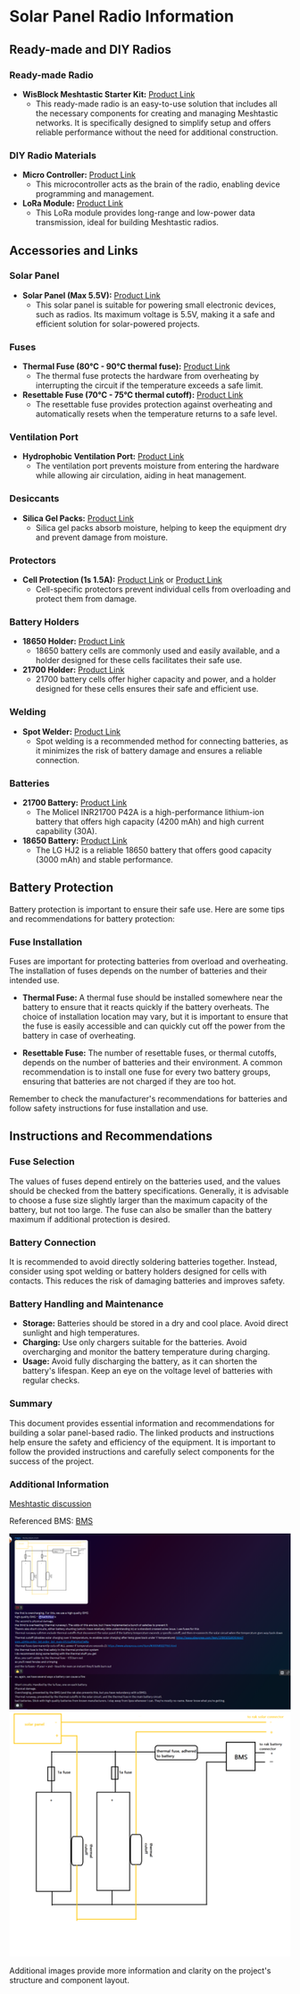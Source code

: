 # Solar Panel Radio Information

## Ready-made and DIY Radios

### Ready-made Radio

- **WisBlock Meshtastic Starter Kit:** [Product Link](https://store.rakwireless.com/products/wisblock-meshtastic-starter-kit?variant=43683420438726)
  - This ready-made radio is an easy-to-use solution that includes all the necessary components for creating and managing Meshtastic networks. It is specifically designed to simplify setup and offers reliable performance without the need for additional construction.

### DIY Radio Materials

- **Micro Controller:** [Product Link](https://www.aliexpress.com/item/1005006271779544.html?spm=a2g0o.cart.0.0.794538daCS7oNX&mp=1)
  - This microcontroller acts as the brain of the radio, enabling device programming and management.
- **LoRa Module:** [Product Link](https://www.aliexpress.com/item/1005003087292795.html?spm=a2g0o.detail.0.0.7f94VDNPVDNPup&mp=1)
  - This LoRa module provides long-range and low-power data transmission, ideal for building Meshtastic radios.

## Accessories and Links

### Solar Panel

- **Solar Panel (Max 5.5V):** [Product Link](https://www.aliexpress.com/item/1005004689060279.html)
  - This solar panel is suitable for powering small electronic devices, such as radios. Its maximum voltage is 5.5V, making it a safe and efficient solution for solar-powered projects.

### Fuses

- **Thermal Fuse (80°C - 90°C thermal fuse):** [Product Link](https://www.aliexpress.com/item/4000583221153.html)
  - The thermal fuse protects the hardware from overheating by interrupting the circuit if the temperature exceeds a safe limit.
- **Resettable Fuse (70°C - 75°C thermal cutoff):** [Product Link](https://www.aliexpress.com/item/32893056909.html)
  - The resettable fuse provides protection against overheating and automatically resets when the temperature returns to a safe level.

### Ventilation Port

- **Hydrophobic Ventilation Port:** [Product Link](https://www.aliexpress.com/item/1005006482403642.html)
  - The ventilation port prevents moisture from entering the hardware while allowing air circulation, aiding in heat management.

### Desiccants

- **Silica Gel Packs:** [Product Link](https://www.aliexpress.com/item/1005006191138911.html)
  - Silica gel packs absorb moisture, helping to keep the equipment dry and prevent damage from moisture.

### Protectors

- **Cell Protection (1s 1.5A):** [Product Link](https://www.aliexpress.com/item/1005006767554992.html) or [Product Link](https://vi.aliexpress.com/item/1005003244161492.html)
  - Cell-specific protectors prevent individual cells from overloading and protect them from damage.

### Battery Holders

- **18650 Holder:** [Product Link](https://www.aliexpress.com/item/1005004221055140.html)
  - 18650 battery cells are commonly used and easily available, and a holder designed for these cells facilitates their safe use.
- **21700 Holder:** [Product Link](https://www.aliexpress.com/item/1005003204083647.html)
  - 21700 battery cells offer higher capacity and power, and a holder designed for these cells ensures their safe and efficient use.

### Welding

- **Spot Welder:** [Product Link](https://www.aliexpress.com/item/1005005928173134.html)
  - Spot welding is a recommended method for connecting batteries, as it minimizes the risk of battery damage and ensures a reliable connection.

### Batteries

- **21700 Battery:** [Product Link](https://akkula.fi/tuote/molicel-inr21700-p42a-li-ion-akkukenno-36v-4200-mah-30a-ei-suojapiiria-flat-top/)
  - The Molicel INR21700 P42A is a high-performance lithium-ion battery that offers high capacity (4200 mAh) and high current capability (30A).
- **18650 Battery:** [Product Link](https://akkula.fi/tuote/lg-hj2/)
  - The LG HJ2 is a reliable 18650 battery that offers good capacity (3000 mAh) and stable performance.

## Battery Protection

Battery protection is important to ensure their safe use. Here are some tips and recommendations for battery protection:

### Fuse Installation

Fuses are important for protecting batteries from overload and overheating. The installation of fuses depends on the number of batteries and their intended use.

- **Thermal Fuse:** A thermal fuse should be installed somewhere near the battery to ensure that it reacts quickly if the battery overheats. The choice of installation location may vary, but it is important to ensure that the fuse is easily accessible and can quickly cut off the power from the battery in case of overheating.

- **Resettable Fuse:** The number of resettable fuses, or thermal cutoffs, depends on the number of batteries and their environment. A common recommendation is to install one fuse for every two battery groups, ensuring that batteries are not charged if they are too hot.

Remember to check the manufacturer's recommendations for batteries and follow safety instructions for fuse installation and use.

## Instructions and Recommendations

### Fuse Selection

The values of fuses depend entirely on the batteries used, and the values should be checked from the battery specifications. Generally, it is advisable to choose a fuse size slightly larger than the maximum capacity of the battery, but not too large. The fuse can also be smaller than the battery maximum if additional protection is desired.

### Battery Connection

It is recommended to avoid directly soldering batteries together. Instead, consider using spot welding or battery holders designed for cells with contacts. This reduces the risk of damaging batteries and improves safety.

### Battery Handling and Maintenance

- **Storage:** Batteries should be stored in a dry and cool place. Avoid direct sunlight and high temperatures.
- **Charging:** Use only chargers suitable for the batteries. Avoid overcharging and monitor the battery temperature during charging.
- **Usage:** Avoid fully discharging the battery, as it can shorten the battery's lifespan. Keep an eye on the voltage level of batteries with regular checks.

### Summary

This document provides essential information and recommendations for building a solar panel-based radio. The linked products and instructions help ensure the safety and efficiency of the equipment. It is important to follow the provided instructions and carefully select components for the success of the project.

### Additional Information

[Meshtastic discussion](https://discord.com/channels/867578229534359593/970723761013800970/1241813046360408174)

Referenced BMS: [BMS](https://www.etsy.com/fi-en/listing/1609406536/mppt-solar-battery-charger-and-regulator)

![image](../assets/keskustelu.png ":size=40%")
![image](../assets/schema.png ":size=30%")

Additional images provide more information and clarity on the project's structure and component layout.
